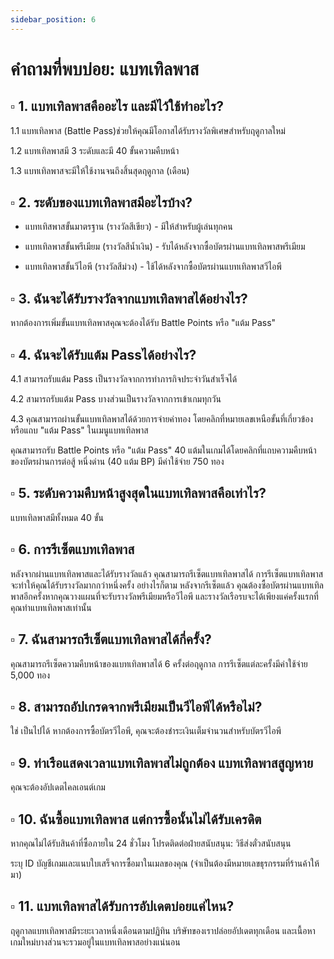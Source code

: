 ```yaml
---
sidebar_position: 6
---
```


#  คำถามที่พบบ่อย: แบทเทิลพาส

## ▫️ 1. แบทเทิลพาสคืออะไร และมีไว้ใช้ทำอะไร?

1.1 แบทเทิลพาส (Battle Pass)​ ช่วยให้คุณมีโอกาสได้รับรางวัลพิเศษสำหรับฤดูกาลใหม่ 

1.2 แบทเทิลพาสมี 3 ระดับและมี 40 ขั้นความคืบหน้า 

1.3 แบทเทิลพาสจะมีให้ใช้งานจนถึงสิ้นสุดฤดูกาล (เดือน)


## ▫️ 2. ระดับของแบทเทิลพาสมีอะไรบ้าง?

- แบทเทิสพาสขั้นมาตรฐาน​ (รางวัลสีเขียว) - มีให้สำหรับผู้เล่นทุกคน

- แบทเทิลพาสขั้นพรีเมียม​ (รางวัลสีน้ำเงิน) - รับได้หลังจากซื้อบัตรผ่านแบทเทิลพาสพรีเมียม

- แบทเทิลพาสขั้นวีไอพี (รางวัลสีม่วง) - ใช้ได้หลังจากซื้อบัตรผ่านแบทเทิลพาสวีไอพี


## ▫️ 3. ฉันจะได้รับรางวัลจากแบทเทิลพาสได้อย่างไร?

หากต้องการเพิ่มขั้นแบทเทิลพาสคุณจะต้องได้รับ Battle Points หรือ "แต้ม Pass"


## ▫️ 4. ฉันจะได้รับแต้ม Passได้อย่างไร?

4.1 สามารถรับแต้ม Pass เป็นรางวัลจากการทำภารกิจประจำวันสำเร็จได้ 

4.2 สามารถรับแต้ม Pass บางส่วนเป็นรางวัลจากการเข้าเกมทุกวัน

4.3 คุณสามารถผ่านขั้นแบทเทิลพาสได้ด้วยการจ่ายค่าทอง โดยคลิกที่หมายเลขเหนือขั้นที่เกี่ยวข้องหรือแถบ "แต้ม Pass" ในเมนูแบทเทิลพาส

คุณสามารถรับ Battle Points หรือ "แต้ม Pass" 40 แต้มในเกมได้โดยคลิกที่แถบความคืบหน้าของบัตรผ่านการต่อสู้ หนึ่งด่าน (40 แต้ม BP) มีค่าใช้จ่าย 750 ทอง


## ▫️ 5. ระดับความคืบหน้าสูงสุดในแบทเทิลพาสคือเท่าไร?

แบทเทิลพาสมีทั้งหมด 40 ขั้น


## ▫️ 6. การรีเซ็ตแบทเทิลพาส

หลังจากผ่านแบทเทิลพาสและได้รับรางวัลแล้ว คุณสามารถรีเซ็ตแบทเทิลพาสได้ การรีเซ็ตแบทเทิลพาสจะทำให้คุณได้รับรางวัลมากกว่าหนึ่งครั้ง อย่างไรก็ตาม หลังจากรีเซ็ตแล้ว คุณต้องซื้อบัตรผ่านแบทเทิลพาสอีกครั้งหากคุณวางแผนที่จะรับรางวัลพรีเมียมหรือวีไอพี และรางวัลเรือรบจะได้เพียงแค่ครั้งแรกที่คุณทำแบทเทิลพาสเท่านั้น


## ▫️ 7. ฉันสามารถรีเซ็ตแบทเทิลพาสได้กี่ครั้ง?

คุณสามารถรีเซ็ตความคืบหน้าของแบทเทิลพาสได้ 6 ครั้งต่อฤดูกาล การรีเซ็ตแต่ละครั้งมีค่าใช้จ่าย 5,000 ทอง


## ▫️ 8. สามารถอัปเกรดจากพรีเมียมเป็นวีไอพีได้หรือไม่?

ใช่ เป็นไปได้ หากต้องการซื้อบัตรวีไอพี, คุณจะต้องชำระเงินเต็มจำนวนสำหรับบัตรวีไอพี


## ▫️ 9. ท่าเรือแสดงเวลาแบทเทิลพาสไม่ถูกต้อง แบทเทิลพาสสูญหาย

คุณจะต้องอัปเดตไคลเอนต์เกม


## ▫️ 10. ฉันซื้อแบทเทิลพาส แต่การซื้อนั้นไม่ได้รับเครดิต

หากคุณไม่ได้รับสินค้าที่ซื้อภายใน 24 ชั่วโมง โปรดติดต่อฝ่ายสนับสนุน: วิธีส่งตั๋วสนับสนุน

ระบุ ID บัญชีเกมและแนบใบเสร็จการซื้อมาในเมลของคุณ (จำเป็นต้องมีหมายเลขธุรกรรมที่ร้านค้าให้มา)


## ▫️ 11. แบทเทิลพาสได้รับการอัปเดตบ่อยแค่ไหน?

ฤดูกาลแบทเทิลพาสมีระยะเวลาหนึ่งเดือนตามปฏิทิน บริษัทของเราปล่อยอัปเดตทุกเดือน และเนื้อหาเกมใหม่บางส่วนจะรวมอยู่ในแบทเทิลพาสอย่างแน่นอน

